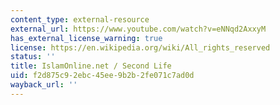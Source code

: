 ```yaml
---
content_type: external-resource
external_url: https://www.youtube.com/watch?v=eNNqd2AxxyM
has_external_license_warning: true
license: https://en.wikipedia.org/wiki/All_rights_reserved
status: ''
title: IslamOnline.net / Second Life
uid: f2d875c9-2ebc-45ee-9b2b-2fe071c7ad0d
wayback_url: ''
---
```

